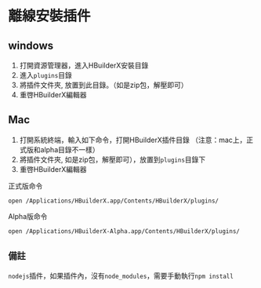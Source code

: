 # 離線安裝插件

## windows

1. 打開資源管理器，進入HBuilderX安裝目錄
2. 進入`plugins`目錄
3. 將插件文件夾, 放置到此目錄。（如是zip包，解壓即可）
4. 重啓HBuilderX編輯器

## Mac

1. 打開系統終端，輸入如下命令，打開HBuilderX插件目錄 （注意：mac上，正式版和alpha目錄不一樣）
2. 將插件文件夾, 如是zip包，解壓即可），放置到`plugins`目錄下
3. 重啓HBuilderX編輯器

正式版命令
```shell
open /Applications/HBuilderX.app/Contents/HBuilderX/plugins/
```

Alpha版命令
```shell
open /Applications/HBuilderX-Alpha.app/Contents/HBuilderX/plugins/
```

## `備註`

`nodejs`插件，如果插件內，沒有`node_modules`，需要手動執行`npm install`